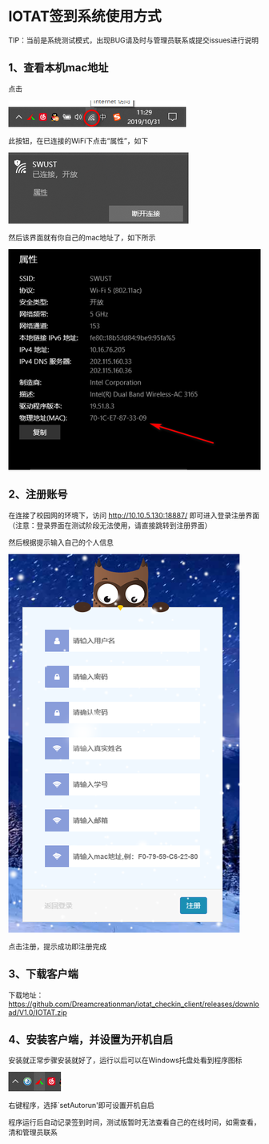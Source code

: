 # IOTAT签到系统使用方式

TIP：当前是系统测试模式，出现BUG请及时与管理员联系或提交issues进行说明

## 1、查看本机mac地址



点击

![image-20191031113025271](assets/image-20191031113025271.png)

此按钮，在已连接的WiFi下点击“属性”，如下

![image-20191031113132155](assets/image-20191031113132155.png)

然后该界面就有你自己的mac地址了，如下所示

![image-20191031113313300](assets/image-20191031113313300.png)

## 2、注册账号

在连接了校园网的环境下，访问 http://10.10.5.130:18887/ 即可进入登录注册界面（注意：登录界面在测试阶段无法使用，请直接跳转到注册界面）

然后根据提示输入自己的个人信息

![image-20191031113450846](assets/image-20191031113450846.png)

点击注册，提示成功即注册完成

## 3、下载客户端

下载地址：https://github.com/Dreamcreationman/iotat_checkin_client/releases/download/V1.0/IOTAT.zip

## 4、安装客户端，并设置为开机自启

安装就正常步骤安装就好了，运行以后可以在Windows托盘处看到程序图标

![image-20191031114505953](assets/image-20191031114505953.png)

右键程序，选择`setAutorun'即可设置开机自启

程序运行后自动记录签到时间，测试版暂时无法查看自己的在线时间，如需查看，清和管理员联系

